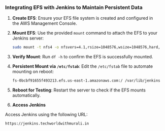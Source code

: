 ### Integrating EFS with Jenkins to Maintain Persistent Data

1. **Create EFS**: Ensure your EFS file system is created and configured in the AWS Management Console.

2. **Mount EFS**: Use the provided `mount` command to attach the EFS to your Jenkins server:
   ```bash
   sudo mount -t nfs4 -o nfsvers=4.1,rsize=1048576,wsize=1048576,hard,timeo=600,retrans=2,noresvport fs-0bcbf91655f493213.efs.us-east-1.amazonaws.com:/ /var/lib/jenkins
   ```

3. **Verify Mount**: Run `df -h` to confirm the EFS is successfully mounted.

4. **Persistent Mount via `/etc/fstab`**: Edit the `/etc/fstab` file to automate mounting on reboot:
   ```bash
   fs-0bcbf91655f493213.efs.us-east-1.amazonaws.com:/ /var/lib/jenkins  nfs4 defaults,nofail,_netdev 0 0
   ```

5. **Reboot for Testing**: Restart the server to check if the EFS mounts automatically.
6. **Access Jenkins**

Access Jenkins using the following URL:

```
https://jenkins.techworldwithmurali.in
```
